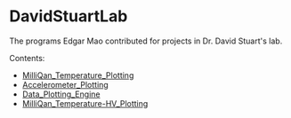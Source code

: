 # DavidStuartLab
The programs Edgar Mao contributed for projects in Dr. David Stuart's lab.

Contents:
 - [MilliQan_Temperature_Plotting](https://github.com/EdgarMao/DavidStuartLab/tree/master/MilliQan_Temperature_Plotting)
 - [Accelerometer_Plotting](https://github.com/EdgarMao/DavidStuartLab/tree/Accelerometer_Plotting)
 - [Data_Plotting_Engine](https://github.com/EdgarMao/DavidStuartLab/tree/Data_Plotting_Engine)
 - [MilliQan_Temperature-HV_Plotting](https://github.com/EdgarMao/DavidStuartLab/tree/MilliQan_Temperature-HV_Plotting)
